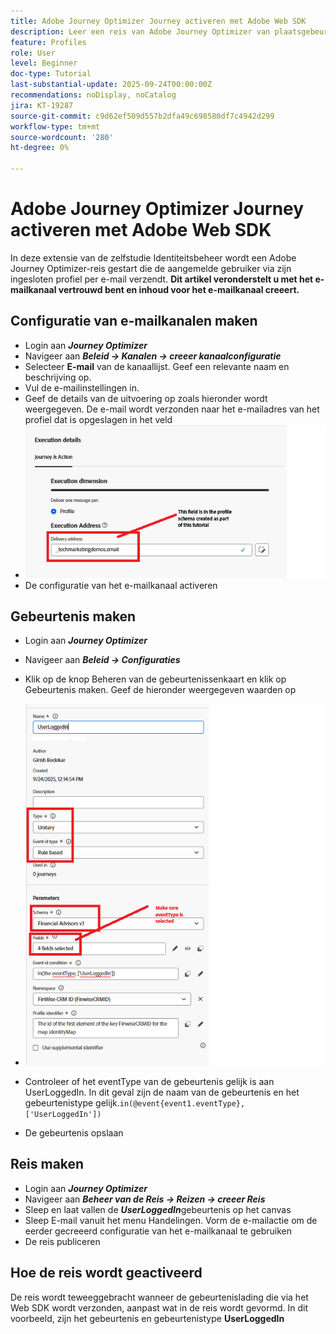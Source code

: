 ```yaml
---
title: Adobe Journey Optimizer Journey activeren met Adobe Web SDK
description: Leer een reis van Adobe Journey Optimizer van plaatsgebeurtenissen zoals gebruikerslogin te beginnen door het Web SDK van AEP te gebruiken dat door de Markeringen van Adobe Experience Platform wordt gevormd
feature: Profiles
role: User
level: Beginner
doc-type: Tutorial
last-substantial-update: 2025-09-24T00:00:00Z
recommendations: noDisplay, noCatalog
jira: KT-19287
source-git-commit: c9d62ef509d557b2dfa49c698580df7c4942d299
workflow-type: tm+mt
source-wordcount: '280'
ht-degree: 0%

---
```


# Adobe Journey Optimizer Journey activeren met Adobe Web SDK

In deze extensie van de zelfstudie Identiteitsbeheer wordt een Adobe Journey Optimizer-reis gestart die de aangemelde gebruiker via zijn ingesloten profiel per e-mail verzendt. **Dit artikel veronderstelt u met het e-mailkanaal vertrouwd bent en inhoud voor het e-mailkanaal creeert.**

## Configuratie van e-mailkanalen maken

* Login aan _&#x200B;**Journey Optimizer**&#x200B;_
* Navigeer aan _&#x200B;**Beleid -> Kanalen -> creeer kanaalconfiguratie**&#x200B;_
* Selecteer **E-mail** van de kanaallijst. Geef een relevante naam en beschrijving op.
* Vul de e-mailinstellingen in.
* Geef de details van de uitvoering op zoals hieronder wordt weergegeven. De e-mail wordt verzonden naar het e-mailadres van het profiel dat is opgeslagen in het veld
* ![&#x200B; e-mail-kanaal &#x200B;](assets/email-channel-execution.png)
* De configuratie van het e-mailkanaal activeren

## Gebeurtenis maken

* Login aan _&#x200B;**Journey Optimizer**&#x200B;_
* Navigeer aan _&#x200B;**Beleid -> Configuraties**&#x200B;_
* Klik op de knop Beheren van de gebeurtenissenkaart en klik op Gebeurtenis maken. Geef de hieronder weergegeven waarden op
* ![&#x200B; reis-gebeurtenis &#x200B;](assets/journey-event.png)

* Controleer of het eventType van de gebeurtenis gelijk is aan UserLoggedIn. In dit geval zijn de naam van de gebeurtenis en het gebeurtenistype gelijk.`in(@event{event1.eventType}, ['UserLoggedIn'])`
* De gebeurtenis opslaan

## Reis maken

* Login aan _&#x200B;**Journey Optimizer**&#x200B;_
* Navigeer aan _&#x200B;**Beheer van de Reis -> Reizen -> creeer Reis**&#x200B;_
* Sleep en laat vallen de _&#x200B;**UserLoggedIn**&#x200B;_ gebeurtenis op het canvas
* Sleep E-mail vanuit het menu Handelingen. Vorm de e-mailactie om de eerder gecreeerd configuratie van het e-mailkanaal te gebruiken
* De reis publiceren

## Hoe de reis wordt geactiveerd

De reis wordt teweeggebracht wanneer de gebeurtenislading die via het Web SDK wordt verzonden, aanpast wat in de reis wordt gevormd. In dit voorbeeld, zijn het gebeurtenis en gebeurtenistype **UserLoggedIn**



